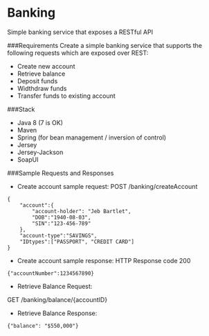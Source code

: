 # Banking
Simple banking service that exposes a RESTful API

###Requirements
Create a simple banking service that supports the following requests which are exposed over REST:

- Create new account
- Retrieve balance
- Deposit funds
- Widthdraw funds
- Transfer funds to existing account

###Stack
- Java 8 (7 is OK)
- Maven
- Spring (for bean management / inversion of control)
- Jersey
- Jersey-Jackson
- SoapUI

###Sample Requests and Responses

- Create account sample request:
POST /banking/createAccount
```
{
	"account":{
		"account-holder": "Jeb Bartlet",
		"DOB":"1940-08-03",
		"SIN":"123-456-789"
	}, 
	"account-type":"SAVINGS",
	"IDtypes":["PASSPORT", "CREDIT CARD"]
}
```
- Create account sample response:
HTTP Response code 200
```
{"accountNumber":1234567890}
```

- Retrieve Balance Request:

GET /banking/balance/{accountID}

- Retrieve Balance Response:
```
{"balance": "$550,000"}
```
